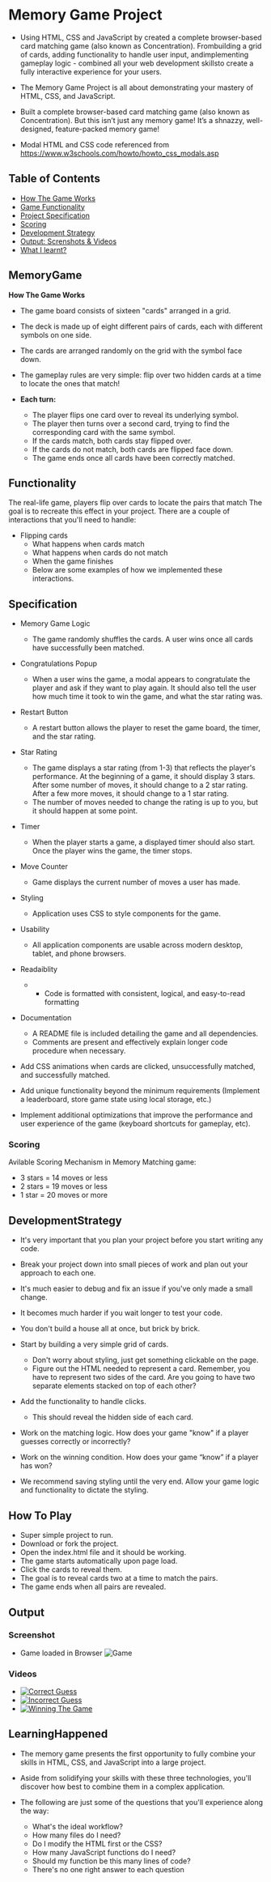 # Memory Game Project

* Using ​HTML, ​CSS ​and ​JavaScript ​by created ​a ​complete browser-based ​card ​matching ​game ​(also ​known ​as ​Concentration). ​From ​building ​a ​grid ​of ​cards, ​adding functionality ​to ​handle ​user ​input, ​and ​implementing ​gameplay ​logic ​- ​combined ​all ​your ​web development ​skills ​to ​create ​a ​fully ​interactive ​experience ​for ​your ​users.

* The Memory Game Project is all about demonstrating your mastery of HTML, CSS, and JavaScript.

* Built a complete browser-based card matching game (also known as Concentration). But this isn’t just any memory game! It’s a shnazzy, well-designed, feature-packed memory game!

* Modal HTML and CSS code referenced from https://www.w3schools.com/howto/howto_css_modals.asp

## Table of Contents

* [How The Game Works](#memoryGame)
* [Game Functionality](#functionality)
* [Project Specification](#specification)
* [Scoring](#scoring)
* [Development Strategy](#developmentStrategy)
* [Output: Screnshots & Videos](#screnshots)
* [What I learnt?](#learningHappened)

## MemoryGame

**How The Game Works**

* The game board consists of sixteen "cards" arranged in a grid.
* The deck is made up of eight different pairs of cards, each with different symbols on one side.
* The cards are arranged randomly on the grid with the symbol face down.
* The gameplay rules are very simple: flip over two hidden cards at a time to locate the ones that match!

* **Each turn:**

    * The player flips one card over to reveal its underlying symbol.
    * The player then turns over a second card, trying to find the corresponding card with the same symbol.
    * If the cards match, both cards stay flipped over.
    * If the cards do not match, both cards are flipped face down.
    * The game ends once all cards have been correctly matched.

## Functionality
The real-life game, players flip over cards to locate the pairs that match The goal is to recreate this effect in your project. There are a couple of interactions that you'll need to handle:

* Flipping cards
    * What happens when cards match
    * What happens when cards do not match
    * When the game finishes
    * Below are some examples of how we implemented these interactions.

## Specification

* Memory Game Logic
    * The game randomly shuffles the cards. A user wins once all cards have successfully been matched.

* Congratulations Popup
    * When a user wins the game, a modal appears to congratulate the player and ask if they want to play again. It should also tell the user how much time it took to win the game, and what the star rating was.

* Restart Button
    * A restart button allows the player to reset the game board, the timer, and the star rating.

* Star Rating
    * The game displays a star rating (from 1-3) that reflects the player's performance. At the beginning of a game, it should display 3 stars. After some number of moves, it should change to a 2 star rating. After a few more moves, it should change to a 1 star rating.
    * The number of moves needed to change the rating is up to you, but it should happen at some point.

* Timer
    * When the player starts a game, a displayed timer should also start. Once the player wins the game, the timer stops.

* Move Counter
    * Game displays the current number of moves a user has made.

* Styling
    * Application uses CSS to style components for the game.

* Usability
    * All application components are usable across modern desktop, tablet, and phone browsers.

* Readaiblity
    * * Code is formatted with consistent, logical, and easy-to-read formatting

* Documentation
    * A README file is included detailing the game and all dependencies.
    * Comments are present and effectively explain longer code procedure when necessary.

* Add CSS animations when cards are clicked, unsuccessfully matched, and successfully matched.

* Add unique functionality beyond the minimum requirements (Implement a leaderboard, store game state using local storage, etc.)

* Implement additional optimizations that improve the performance and user experience of the game (keyboard shortcuts for gameplay, etc).

### Scoring
Avilable Scoring Mechanism in Memory Matching game:
* 3 stars = 14 moves or less
* 2 stars = 19 moves or less
* 1 star = 20 moves or more

## DevelopmentStrategy

* It's very important that you plan your project before you start writing any code.
* Break your project down into small pieces of work and plan out your approach to each one.
* It's much easier to debug and fix an issue if you've only made a small change.
* It becomes much harder if you wait longer to test your code.
* You don't build a house all at once, but brick by brick.

* Start by building a very simple grid of cards.
    * Don't worry about styling, just get something clickable on the page.
    * Figure out the HTML needed to represent a card. Remember, you have to represent two sides of the card. Are you going to have two separate elements stacked on top of each other?
* Add the functionality to handle clicks.
    * This should reveal the hidden side of each card.
* Work on the matching logic. How does your game "know" if a player guesses correctly or incorrectly?
* Work on the winning condition. How does your game “know” if a player has won?
* We recommend saving styling until the very end. Allow your game logic and functionality to dictate the styling.

## How To Play

* Super simple project to run.
* Download or fork the project.
* Open the index.html file and it should be working.
* The game starts automatically upon page load.
* Click the cards to reveal them.
* The goal is to reveal cards two at a time to match the pairs.
* The game ends when all pairs are revealed.

## Output

### Screenshot
* Game loaded in Browser
![Game](https://i.imgur.com/PFEgiEe.png)

### Videos
* [![Correct Guess](https://youtu.be/nZY0-TJtsgM/o.png)](https://youtu.be/nZY0-TJtsgM)
* [![Incorrect Guess](https://youtu.be/P5OfFEpcq28/0.jpg)](https://youtu.be/P5OfFEpcq28)
* [![Winning The Game](https://youtu.be/r5YOzWxcbng)](https://youtu.be/r5YOzWxcbng)

## LearningHappened

* The memory game presents the first opportunity to fully combine your skills in HTML, CSS, and JavaScript into a large project.
* Aside from solidifying your skills with these three technologies, you'll discover how best to combine them in a complex application.

* The following are just some of the questions that you'll experience along the way:

    * What's the ideal workflow?
    * How many files do I need?
    * Do I modify the HTML first or the CSS?
    * How many JavaScript functions do I need?
    * Should my function be this many lines of code?
    * There's no one right answer to each question
